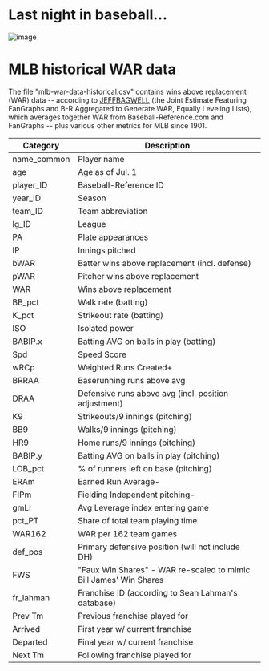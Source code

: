 # Last night in baseball...

![image](https://user-images.githubusercontent.com/7140242/118804544-cf61ae80-b872-11eb-971b-73af75e22ce5.png)


# MLB historical WAR data
The file "mlb-war-data-historical.csv" contains wins above replacement (WAR) data -- according to [JEFFBAGWELL](https://fivethirtyeight.com/features/can-we-play-nba-jam-with-mlb-teams/) (the Joint Estimate Featuring FanGraphs and B-R Aggregated to Generate WAR, Equally Leveling Lists), which averages together WAR from Baseball-Reference.com and FanGraphs -- plus various other metrics for MLB since 1901.



|  Category   |                            Description                            |
|-------------|-------------------------------------------------------------------|
| name_common | Player name                                                       |
| age         | Age as of Jul. 1                                                  |
| player_ID   | Baseball-Reference ID                                             |
| year_ID     | Season                                                            |
| team_ID     | Team abbreviation                                                 |
| lg_ID       | League                                                            |
| PA          | Plate appearances                                                 |
| IP          | Innings pitched                                                   |
| bWAR        | Batter wins above replacement (incl. defense)                     |
| pWAR        | Pitcher wins above replacement                                    |
| WAR         | Wins above replacement                                            |
| BB_pct      | Walk rate (batting)                                               |
| K_pct       | Strikeout rate (batting)                                          |
| ISO         | Isolated power                                                    |
| BABIP.x     | Batting AVG on balls in play (batting)                            |
| Spd         | Speed Score                                                       |
| wRCp        | Weighted Runs Created+                                            |
| BRRAA       | Baserunning runs above avg                                        |
| DRAA        | Defensive runs above avg (incl. position adjustment)              |
| K9          | Strikeouts/9 innings (pitching)                                   |
| BB9         | Walks/9 innings (pitching)                                        |
| HR9         | Home runs/9 innings (pitching)                                    |
| BABIP.y     | Batting AVG on balls in play (pitching)                           |
| LOB_pct     | % of runners left on base (pitching)                              |
| ERAm        | Earned Run Average-                                               |
| FIPm        | Fielding Independent pitching-                                    |
| gmLI        | Avg Leverage index entering game                                  |
| pct_PT      | Share of total team playing time                                  |
| WAR162      | WAR per 162 team games                                            |
| def_pos     | Primary defensive position (will not include DH)                  |
| FWS         | "Faux Win Shares" - WAR re-scaled to mimic Bill James' Win Shares |
| fr_lahman   | Franchise ID (according to Sean Lahman's database)                |
| Prev Tm     | Previous franchise played for                                     |
| Arrived     | First year w/ current franchise                                   |
| Departed    | Final year w/ current franchise                                   |
| Next Tm     | Following franchise played for                                    |



